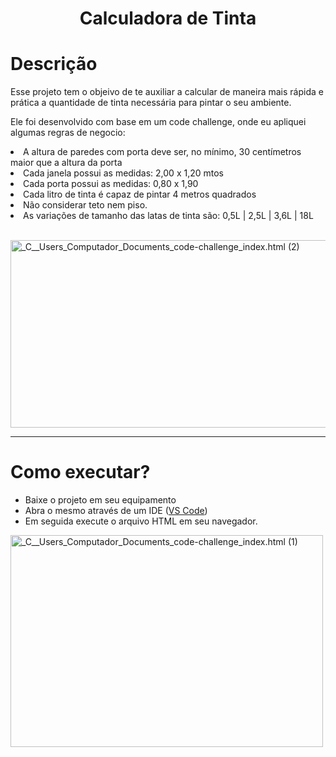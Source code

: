 <h1 align= "center"> Calculadora de Tinta </h1>

# Descrição
<p> Esse projeto tem o objeivo de te auxiliar a calcular de maneira mais rápida e prática a quantidade de tinta necessária para pintar o seu ambiente. </p>

  <p>Ele foi desenvolvido com base em um code challenge, onde eu apliquei algumas regras de negocio: </p>
  <li>A altura de paredes com porta deve ser, no mínimo, 30 centímetros maior que a altura da porta</li>
  <li>Cada janela possui as medidas: 2,00 x 1,20 mtos</li>
  <li>Cada porta possui as medidas: 0,80 x 1,90</li>
  <li>Cada litro de tinta é capaz de pintar 4 metros quadrados</li>
  <li>Não considerar teto nem piso.</li>
  <li>As variações de tamanho das latas de tinta são: 0,5L  | 2,5L  | 3,6L  | 18L </li><br>
  
  <a data-flickr-embed="true" href="https://www.flickr.com/photos/195478976@N05/52034100879/in/dateposted-public/" title="_C__Users_Computador_Documents_code-challenge_index.html (2)"><img src="https://live.staticflickr.com/65535/52034100879_3e8ec6ce7f_c.jpg" width="800" height="300" alt="_C__Users_Computador_Documents_code-challenge_index.html (2)"></a>

--------------------------------------------

# Como executar?
* Baixe o projeto em seu equipamento
* Abra o mesmo através de um IDE ([VS Code](https://code.visualstudio.com/))
* Em seguida execute o arquivo HTML em seu navegador. <br>

<a data-flickr-embed="true" href="https://www.flickr.com/photos/195478976@N05/52034369215/in/dateposted-public/" title="_C__Users_Computador_Documents_code-challenge_index.html (1)"><img src="https://live.staticflickr.com/65535/52034369215_c217e3cec0.jpg" width="500" height="339" alt="_C__Users_Computador_Documents_code-challenge_index.html (1)"></a>



